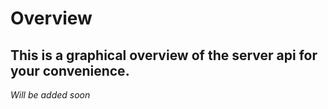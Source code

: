 # Overview

## This is a graphical overview of the server api for your convenience.

_Will be added soon_

